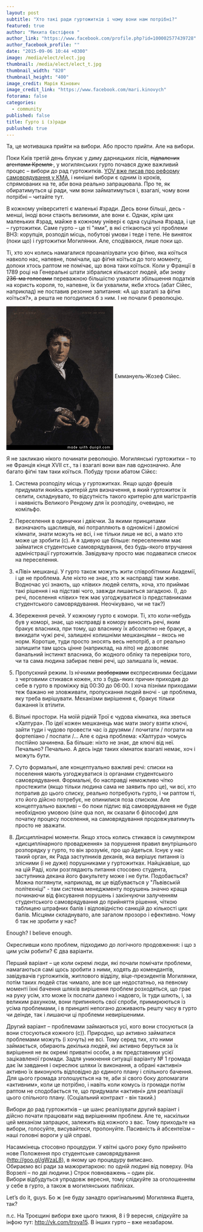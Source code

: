 ```yaml
---
layout: post
subtitle: "Хто такі ради гуртожитків і чому вони нам потрібні?"
featured: true
author: "Микита Євстіфеєв "
author_link: "https://www.facebook.com/profile.php?id=100002577439728"
author_facebook_profile: ""
date: "2015-09-06 10:44 +0300"
image: /media/elect/elect.jpg
thumbnail: /media/elect/elect_t.jpg
thumbnail_width: "820"
thumbnail_height: "400"
image_credit: Марія Кінович
image_credit_link: "https://www.facebook.com/mari.kinovych"
fotorama: false
categories: 
  - community
published: false
title: Гурто і (з)ради
publushed: true
---
```





<spoiler> 
Та, це мотивашка прийти на вибори. Або просто прийти. Але на вибори. 
</spoiler>

Поки Київ третій день блукає у диму дарницьких лісів, <strike> підпалених агентами Кремля </strike>, у могилянських гурто почався дуже важливий процес – вибори до рад гуртожитків. [YOV вже писав про реформу самоврядування у КМА](http://yov.com.ua/journal/2015/04/25/samvrad/), і нинішні вибори є одним із кроків, спрямованих на те, аби вона реально запрацювала. Про те, як обиратимуться ці ради, чим вони займатимуться і, взагалі, чому вони потрібні – читайте тут.  

В кожному університеті є маленькі #зради. Десь вони більші, десь - менші, іноді вони стають великими, але вони є. Однак, крім цих маленьких #зрад, майже в кожному універі є одна суцільна #зрада, і це – гуртожитки. Саме гурто – це ті "ями", в які стікаються усі проблеми ВНЗ: корупція, розподіл місць, побутові умови і теде і тепе. Не виняток (поки що) і гуртожитки Могилянки. Але, сподіваюся, лише поки що.  

Ті, хто хоч колись намагалися проаналізувати усю фіґню, яка коїться навколо нас, напевне, помічали, що фіґня коїться до того моменту, допоки хтось раптом не помічає, що вона таки коїться. Коли у Франції в 1789 році на Генеральні штати зібралися кількасот людей, аби знову <strike>236-ма голосами</strike> переважною більшістю ухвалити збільшення податків на користь короля, то, напевне, їх би ухвалили, якби хтось (абат Сійес, наприклад) не поставив резонне запитання: «А що взагалі за фіґня коїться?», а решта не погодилися б з ним. І не почали б революцію.  
<p> <img src="https://raw.githubusercontent.com/boretskyi/boretskyi.github.io/master/media/elect/d.gif" alt="Еммануель-Жозеф Сійес" align="middle"> Еммануель-Жозеф Сійес. </p>

Я не закликаю нікого починати революцію. Могилянські гуртожитки – то не Франція кінця XVII ст., та і взагалі вони ван лав однозначно. Але багато фіґні там таки коїться. Побуду трохи абатом Сійєc:  

1. Система розподілу місць у гуртожитках. Якщо щодо фрешів придумати якийсь критерій для визначення, в який гуртожиток їх селити, складнувато, то відсутність такого критерію для магістрантів і наявність Великого Рендому для їх розподілу, очевидно, не комільфо.  

2. Переселення в одинички і двієчки. За якими принципами визначають щасливців, які потрапляють в одномісні і двомісні кімнати, знати можуть не всі, і не тільки лише не всі, а мало хто може це зробити (с). А я здивую ще більше: переселенням має займатися студентське самоврядування, без будь-якого втручання адміністрації гуртожитків. Завідувачу просто має подаватися список на переселення.  

3. «Ліві» мешканці. У гурто також можуть жити співробітники Академії, і це не проблема. Але ніхто не знає, хто ж насправді там живе. Водночас усі знають, що «лівих» людей селять, хоча, хто приймає такі рішення і на підставі чого, завжди лишається загадкою. (І, до речі, поселення «лівих» теж має узгоджуватися із представниками студентського самоврядування. Неочікувано, чи не так?)  

4. Збереження речей. У кожному гурто є комори. Ті, хто коли-небудь був у коморі, знає, що насправді в комору виносять речі, яким бракує власника, при тому, що власнику їх абсолютно не бракує, а викидати чужі речі, залишені колишніми мешканцями – якось не норм. Коротше, туди просто зносять весь непотріб, а от реально залишити там щось цінне (наприклад, на літо) не дозволяє банальний інстинкт власника, бо жодного обліку та перевірки того, чи та сама людина забирає певні речі, що залишала їх, немає.  

5. Пропускний режим. Із нічними <strike>розборками</strike> експресивними бесідами з черговими стикався кожен, хто з будь-яких причин приходив до себе в гурто в проміжку від 00:30 до 06:00. І хоча пізніми приходами теж бажано не зловживати, пропускання людей вночі - це проблема, яку треба вирішувати. Механізми вирішення є, бракує тільки бажання їх втілити.  

6. Вільні простори. На моїй рідній Трої є чудова кімнатка, яка зветься «Халтура». По ідеї кожен мешканець має мати змогу взяти ключі, зайти туди і чудово провести час із друзями / почитати / пограти на фортепіано / поспати /… Але є одна проблема: «Халтура» чомусь постійно зачинена. Ба більше: ніхто не знає, де ключі від неї. Печально? Печально. А десь інде таких кімнаток взагалі немає, хоч і можуть бути.  

7. Суто формальні, але концептуально важливі речі: списки на поселення мають узгоджуватися із органами студентського самоврядування. Формальні, бо насправді неможливо чітко простежити (якщо тільки людина сама не заявить про це), чи всі, хто потрапив до цього списку, реально потребують гурто, і чи раптом ті, хто його дійсно потребує, не опинилися поза списком. Але концептуально важливі – бо поки підпис від самоврядування не буде необхідною умовою (sine qua non, як сказали б філософи) для початку процесу поселення, на  самоврядування продовжуватимуть просто не зважати.  

8. Дисциплінарні моменти. Якщо хтось колись стикався із симулякром «дисциплінарного провадження» за порушення правил внутрішнього розпорядку у гурто, то він зрозуміє, про що йдеться. Існує у нас такий орган, як Рада заступників деканів, яка вирішує питання із злісними (і не дуже) порушниками у гуртожитках. Найцікавіше, що на цій Раді, коли розглядають питання стосовно студента, заступника декана його факультету може і не бути. Подобається?  
Можна поглянути, наприклад, як це відбувається у "Львівській політехніці" - там система менеджменту порушень значно краща починаючи від фіксування порушень і закінчуючи залученням студентського самоврядування до прийняття рішення, чіткою таблицею штрафних балів і відповідністю санкцій до кількості цих балів. Місцями складнувато, але загалом прозоро і ефективно. Чому б так не зробити у нас?  

Enough? I believe enough.

Окресливши коло проблем, підходимо до логічного продовження: і що з цим усім робити? Є два варіанти.  

Перший варіант – це коли окремі люди, які почали помічати проблеми, намагаються самі щось зробити з ними, ходять до комендантів, завідувачів гуртожитків, житлового відділу, віце-президентів Могилянки, потім таких людей стає чимало, але все ще недостатньо, на певному моменті їхні бачення шляхів вирішення проблем розходяться, що грає на руку усім, хто може їх послати далеко і надовго, їх туди шлють, і, за великим рахунком, вони припиняють свої спроби, примирюються із усіма проблемами, і в принципі непогано доживають решту часу в гурто чи деінде, так і лишаючи ці проблеми невирішеними.  

Другий варіант – проблемами займаються усі, кого вони стосуються (а вони стосуються кожного  (с)). Природно, що активно займатися проблемами можуть (і хочуть) не всі. Тому серед тих, хто ними займається, обирають декілька людей, які активно беруться за їх вирішення не як окремі приватні особи, а як представники усієї зацікавленої громади. Задля уникнення ситуації варіанту № 1 громада дає їм завдання і окреслює шляхи їх виконання, а обрані «активні» активно їх виконують відповідно до єдиного плану і спільного бачення. Для цього громада зголошується на те, аби зі свого боку допомагати «активним», коли це потрібно, і навіть коли комусь із громади потім раптом не сподобається те, що придумали «активні» для реалізації цього спільного плану. (Соціальний контракт - він такий.)  

Вибори до рад гуртожитків – це шанс реалізувати другий варіант і дійсно почати працювати над вирішенням проблем. Але те, наскільки цей механізм запрацює, залежить від кожного з вас. Тому приходьте на вибори, голосуйте, висувайтеся, пропонуйте. Пасивність й абсентеїзм – наші головні вороги у цій справі.  

Насамкінець стосовно процедури. У квітні цього року було прийнято нове Положення про студентське самоврядування (http://goo.gl/gWzaL8), в якому цю процедуру виписано.  
Обираємо всі ради за мажоритаркою: по одній людині від поверху. (На Ворзелі – по дві людини.) Строк повноважень – один рік.  
Вибори відбудуться упродовж вересня, тому слідкуйте за оголошенням у себе в гурто, а також в могилянських пабліках.  

Let’s do it, guys. Бо ж (не буду занадто оригінальним) Могилянка #щета, так?

п.с. На Троєщині вибори вже цього тижня, 8 і 9 вересня, слідкуйте за інфою тут: http://vk.com/troya15. В інших гурто – вже незабаром.
